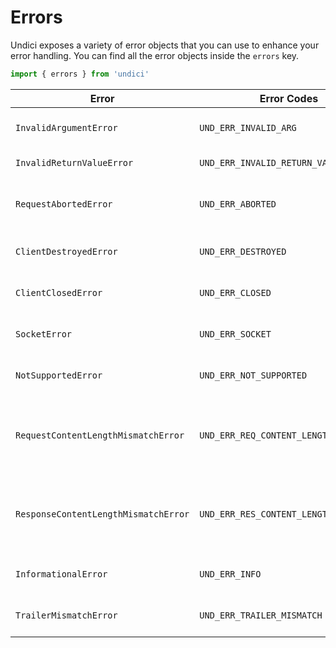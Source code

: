 # Errors

Undici exposes a variety of error objects that you can use to enhance your error handling.
You can find all the error objects inside the `errors` key.

```js
import { errors } from 'undici'
```

| Error                                | Error Codes                           | Description                                        |
| ------------------------------------ | ------------------------------------- | -------------------------------------------------- |
| `InvalidArgumentError`               | `UND_ERR_INVALID_ARG`                 | passed an invalid argument.                        |
| `InvalidReturnValueError`            | `UND_ERR_INVALID_RETURN_VALUE`        | returned an invalid value.                         |
| `RequestAbortedError`                | `UND_ERR_ABORTED`                     | the request has been aborted by the user           |
| `ClientDestroyedError`               | `UND_ERR_DESTROYED`                   | trying to use a destroyed client.                  |
| `ClientClosedError`                  | `UND_ERR_CLOSED`                      | trying to use a closed client.                     |
| `SocketError`                        | `UND_ERR_SOCKET`                      | there is an error with the socket.                 |
| `NotSupportedError`                  | `UND_ERR_NOT_SUPPORTED`               | encountered unsupported functionality.             |
| `RequestContentLengthMismatchError`  | `UND_ERR_REQ_CONTENT_LENGTH_MISMATCH` | request body does not match content-length header  |
| `ResponseContentLengthMismatchError` | `UND_ERR_RES_CONTENT_LENGTH_MISMATCH` | response body does not match content-length header |
| `InformationalError`                 | `UND_ERR_INFO`                        | expected error with reason                         |
| `TrailerMismatchError`               | `UND_ERR_TRAILER_MISMATCH`            | trailers did not match specification               |
